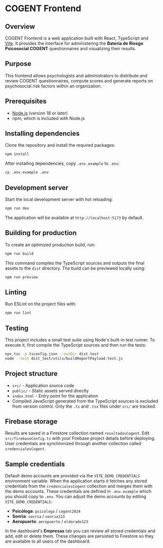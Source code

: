 # COGENT Frontend

## Overview

COGENT Frontend is a web application built with React, TypeScript and [Vite](https://vitejs.dev/). It provides the interface for administering the **Batería de Riesgo Psicosocial COGENT** questionnaires and visualizing their results.

## Purpose

This frontend allows psychologists and administrators to distribute and review COGENT questionnaires, compute scores and generate reports on psychosocial risk factors within an organization.

## Prerequisites

- [Node.js](https://nodejs.org/) (version 18 or later)
- npm, which is included with Node.js

## Installing dependencies

Clone the repository and install the required packages:

```bash
npm install
```

After installing dependencies, copy `.env.example` to `.env`:

```bash
cp .env.example .env
```

## Development server

Start the local development server with hot reloading:

```bash
npm run dev
```

The application will be available at `http://localhost:5173` by default.

## Building for production

To create an optimized production build, run:

```bash
npm run build
```

This command compiles the TypeScript sources and outputs the final assets to the `dist` directory. The build can be previewed locally using:

```bash
npm run preview
```

## Linting

Run ESLint on the project files with:

```bash
npm run lint
```

## Testing

This project includes a small test suite using Node's built-in test runner. To
execute it, first compile the TypeScript sources and then run the tests:

```bash
npx tsc -p tsconfig.json --outDir dist_test
node --test dist_test/utils/buildReportPayload.test.js
```

## Project structure

- `src/` - Application source code
- `public/` - Static assets served directly
- `index.html` - Entry point for the application
- Compiled JavaScript generated from the TypeScript sources is excluded from
  version control. Only the `.ts` and `.tsx` files under `src/` are tracked.

## Firebase storage

Results are saved in a Firestore collection named `resultadosCogent`. Edit
`src/firebaseConfig.ts` with your Firebase project details before deploying.
User credentials are synchronized through another collection called
`credencialesCogent`.

## Sample credentials

Default demo accounts are provided via the `VITE_DEMO_CREDENTIALS` environment
variable. When the application starts it fetches any stored credentials from the
`credencialesCogent` collection and merges them with the demo accounts.
These credentials are defined in `.env.example` which you should copy to `.env`.
You can adjust the demo accounts by editing `VITE_DEMO_CREDENTIALS`:

- **Psicóloga**: `psicologa` / `cogent2024`
- **Sonria**: `sonria` / `sonria123`
- **Aeropuerto**: `aeropuerto` / `eldorado123`

In the dashboard's **Empresas** tab you can review all stored credentials and
add, edit or delete them. These changes are persisted to Firestore so they are
available to all users of the dashboard.

